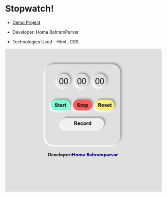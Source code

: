 # Stopwatch!

- [Demo Project](https://humayb.github.io/stopwatch/)

- Developer: Homa BahramParvar
- Technologies Used - Html , CSS




![stopwatch](https://github.com/Humayb/stopwatch/blob/main/stopwatch.jpg)


